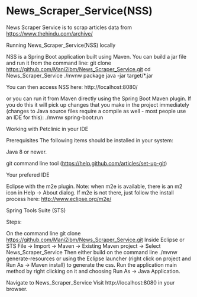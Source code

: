 # News_Scraper_Service(NSS)
News Scraper Service is to scrap articles data from https://www.thehindu.com/archive/


Running News_Scraper_Service(NSS) locally


NSS is a Spring Boot application built using Maven. You can build a jar file and run it from the command line:
git clone https://github.com/Mani2ibm/News_Scraper_Service.git
cd News_Scraper_Service
./mvnw package
java -jar target/*.jar

You can then access NSS here: http://localhost:8080/

 or you can run it from Maven directly using the Spring Boot Maven plugin. If you do this it will pick up changes that you make in the project immediately (changes to Java source files require a compile as well - most people use an IDE for this):
 ./mvnw spring-boot:run
 
Working with Petclinic in your IDE

Prerequisites
The following items should be installed in your system:

Java 8 or newer.

git command line tool (https://help.github.com/articles/set-up-git)

Your prefered IDE

Eclipse with the m2e plugin. Note: when m2e is available, there is an m2 icon in Help -> About dialog. If m2e is not there, just follow the install process here: http://www.eclipse.org/m2e/

Spring Tools Suite (STS)

Steps:

On the command line
git clone https://github.com/Mani2ibm/News_Scraper_Service.git
Inside Eclipse or STS
File -> Import -> Maven -> Existing Maven project -> Select News_Scraper_Service
Then either build on the command line ./mvnw generate-resources or using the Eclipse launcher (right click on project and Run As -> Maven install) to generate the css. Run the application main method by right clicking on it and choosing Run As -> Java Application.


Navigate to News_Scraper_Service
Visit http://localhost:8080 in your browser.
